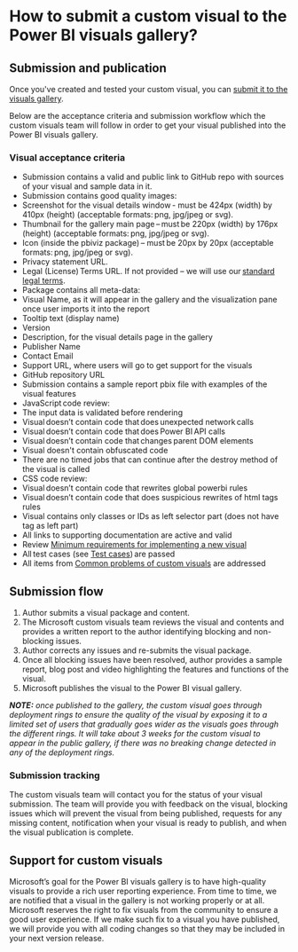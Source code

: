 # How to submit a custom visual to the Power BI visuals gallery?

## Submission and publication

Once you've created and tested your custom visual, you can [submit it to the visuals gallery](https://app.powerbi.com/visuals/info#submit).

Below are the acceptance criteria and submission workflow which the custom visuals team will follow in order to get your visual published into the Power BI visuals gallery.

### Visual acceptance criteria

- Submission contains a valid and public link to GitHub repo with sources of your visual and sample data in it.
- Submission contains good quality images:
 - Screenshot for the visual details window - must be 424px (width) by 410px (height) (acceptable formats: png, jpg/jpeg or svg).
 - Thumbnail for the gallery main page – must be 220px (width) by 176px (height) (acceptable formats: png, jpg/jpeg or svg).
 - Icon (inside the pbiviz package) – must be 20px by 20px (acceptable formats: png, jpg/jpeg or svg).
 - Privacy statement URL.  
- Legal (License) Terms URL. If not provided – we will use our [standard legal terms](https://powerbi.microsoft.com/en-us/visuals-gallery-terms/).   
- Package contains all meta-data:
 - Visual Name, as it will appear in the gallery and the visualization pane once user imports it into the report
 - Tooltip text (display name)
 - Version
 - Description, for the visual details page in the gallery
 - Publisher Name
 - Contact Email
 - Support URL, where users will go to get support for the visuals
 - GitHub repository URL
- Submission contains a sample report pbix file with examples of the visual features
- JavaScript code review:
 - The input data is validated before rendering
 - Visual doesn’t contain code that does unexpected network calls
 - Visual doesn’t contain code that does Power BI API calls
 - Visual doesn’t contain code that changes parent DOM elements
 - Visual doesn't contain obfuscated code
 - There are no timed jobs that can continue after the destroy method of the visual is called
- CSS code review:
 - Visual doesn’t contain code that rewrites global powerbi rules
 - Visual doesn’t contain code that does suspicious rewrites of html tags rules
 - Visual contains only classes or IDs as left selector part (does not have tag as left part)
- All links to supporting documentation are active and valid
- Review [Minimum requirements for implementing a new visual](https://github.com/Microsoft/PowerBI-visuals-core/wiki/Minimum-requirements-for-implementing-a-new-visual)
- All test cases (see [Test cases](./SubmissionTesting.md)) are passed
- All items from [Common problems of custom visuals](./SubmissionCommonProblems.md) are addressed

## Submission flow

1. Author submits a visual package and content.
2. The Microsoft custom visuals team reviews the visual and contents and provides a written report to the author identifying blocking and non-blocking issues.
3. Author corrects any issues and re-submits the visual package.
4. Once all blocking issues have been resolved, author provides a sample report, blog post and video highlighting the features and functions of the visual.
5. Microsoft publishes the visual to the Power BI visual gallery.

***NOTE:** once published to the gallery, the custom visual goes through deployment rings to ensure the quality of the visual by exposing it to a limited set of users that gradually goes wider as the visuals goes through the different rings. It will take about 3 weeks for the custom visual to appear in the public gallery, if there was no breaking change detected in any of the deployment rings.*

### Submission tracking

The custom visuals team will contact you for the status of your visual submission. The team will provide you with feedback on the visual, blocking issues which will prevent the visual from being published, requests for any missing content, notification when your visual is ready to publish, and when the visual publication is complete.

## Support for custom visuals

Microsoft’s goal for the Power BI visuals gallery is to have high-quality visuals to provide a rich user reporting experience. From time to time, we are notified that a visual in the gallery is not working properly or at all.
Microsoft reserves the right to fix visuals from the community to ensure a good user experience. If we make such fix to a visual you have published, we will provide you with all coding changes so that they may be included in your next version release.